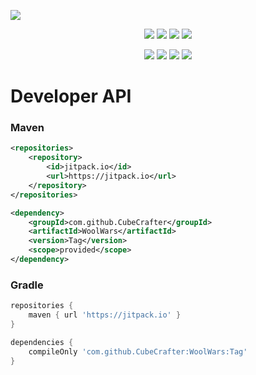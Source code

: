 ![](https://imgur.com/kMXE3jo.png)

<p align="center">
  <img src="https://img.shields.io/badge/dynamic/json?color=success&label=DOWNLOADS&query=response.resource.downloads&url=https%3A%2F%2Fapi.polymart.org%2Fv1%2FgetResourceInfo%2F%3Fpretty_print_result%3D1%26resource_id%3D2551&style=for-the-badge">
  <img src="https://img.shields.io/bstats/servers/14788?color=success&style=for-the-badge">
  <img src="https://img.shields.io/bstats/players/14788?color=success&style=for-the-badge">
  <img src="https://img.shields.io/jitpack/v/github/cubecrafter/woolwars?color=success&style=for-the-badge">
</p>
<p align="center">
  <img src="https://img.shields.io/github/license/cubecrafter/woolwars?color=blue&style=for-the-badge">
  <img src="https://img.shields.io/github/issues/cubecrafter/woolwars?color=blue&style=for-the-badge">
  <img src="https://img.shields.io/codefactor/grade/github/CubeCrafter/WoolWars?color=blue&style=for-the-badge">
  <a href="https://discord.gg/ehjkwp5Fn4"><img src="https://img.shields.io/discord/821278914965405698?color=blue&label=DISCORD&style=for-the-badge"></a>
</p>

# Developer API

### Maven
```xml
<repositories>
    <repository>
        <id>jitpack.io</id>
        <url>https://jitpack.io</url>
    </repository>
</repositories>
```
```xml
<dependency>
    <groupId>com.github.CubeCrafter</groupId>
    <artifactId>WoolWars</artifactId>
    <version>Tag</version>
    <scope>provided</scope>
</dependency>
```
### Gradle
```groovy
repositories {
    maven { url 'https://jitpack.io' }
}
```
```groovy
dependencies {
    compileOnly 'com.github.CubeCrafter:WoolWars:Tag'
}
```
